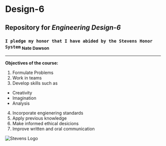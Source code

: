 # **Design-6**
## Repository for _Engineering Design-6_
###  `I pledge my honor that I have abided by the Stevens Honor System` <sub>Nate Dawson<sub>

---

**Objectives of the course:**
1. Formulate Problems
2. Work in teams
3. Develop skills such as
-    Creativity
-    Imagination
-    Analysis
4. Incorporate engienering standards
5. Apply previous knowledge
6. Make informed ethical desicions
7. Improve written and oral communication

![Stevens Logo](desgign-6/docs/assets/https://github.com/Nated1203/Design-6/commit/c8b4a69d088dc680531f2ecd226d92bb714c2417#r137647200 "Stevens Logo")
